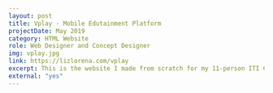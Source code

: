 ```yaml
---
layout: post
title: Vplay - Mobile Edutainment Platform
projectDate: May 2019
category: HTML Website
role: Web Designer and Concept Designer
img: vplay.jpg
link: https://lizlorena.com/vplay
excerpt: This is the website I made from scratch for my 11-person ITI Capstone class start-up project.
external: "yes"
---
```

